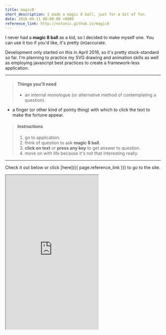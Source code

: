 ```yaml
---
title: magic8
short_description: I made a magic 8 ball, just for a bit of fun.
date: 2016-04-11 00:00:00 +0000
reference_link: http://nxtonic.github.io/magic8
---
```


I never had a __magic 8 ball__ as a kid, so I decided to make myself one. You can use it too if you'd like, it's pretty (in)accurate.

Development only started on this in April 2016, so it's pretty stock-standard so far. I'm planning to practice my SVG drawing and animation skills as well as employing javascript best practices to create a framework-less application.

---

> #### Things you'll need
>
> - an internal monologue (or alternative method of contemplating a question).
- a finger (or other kind of pointy thing) with which to click the text to make the fortune appear.
>
> #### Instructions
>
> 1. go to application.
> 2. think of question to ask __magic 8 ball__.
> 3. __click on text__ _or_ __press any key__ to get answer to question.
> 4. move on with life because it's not that interesting really.

---

Check it out below or click [here]({{ page.reference_link }}) to go to the site.

<div class="full-width rounded">
  <iframe height="500px" src="https://nxtonic.github.io/magic8"></iframe>
</div>
